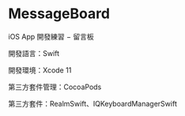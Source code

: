 # MessageBoard
iOS App 開發練習 − 留言板

開發語言：Swift

開發環境：Xcode 11

第三方套件管理：CocoaPods

第三方套件：RealmSwift、IQKeyboardManagerSwift
